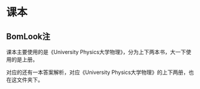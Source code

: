 # 课本

## BomLook注

课本主要使用的是《University Physics大学物理》，分为上下两本书，大一下使用的是上册。

对应的还有一本答案解析，对应《University Physics大学物理》的上下两册，也在这文件夹下。